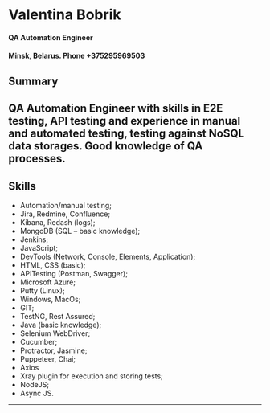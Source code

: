 # Valentina Bobrik
#### QA Automation Engineer
#### Minsk, Belarus. Phone +375295969503 
## Summary
QA Automation Engineer with skills in E2E testing, API testing and experience in manual and automated testing, testing against NoSQL data storages.
Good knowledge of QA processes.
------
## Skills
*	Automation/manual testing;
*	Jira, Redmine, Confluence;
*	Kibana, Redash (logs);
*	MongoDB (SQL – basic knowledge);
*	Jenkins;
*	JavaScript;
*	DevTools (Network, Console, Elements, Application);
*	HTML, CSS (basic);
*	APITesting (Postman, Swagger);
*	Microsoft Azure;
*	Putty (Linux);
*	Windows, MacOs;
*	GIT;
*	TestNG, Rest Assured;
*	Java (basic knowledge);
*	Selenium WebDriver;
*	Cucumber;
*	Protractor, Jasmine;
*	Puppeteer, Chai;
*	Axios
*	Xray plugin for execution and storing tests;
*	NodeJS;
*	Async JS.
------


